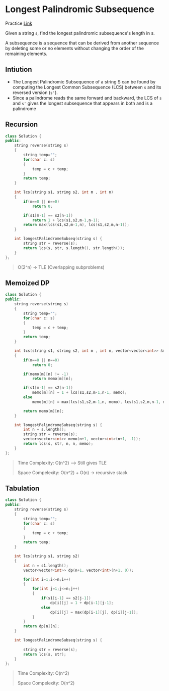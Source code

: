 # Longest Palindromic Subsequence

Practice [Link](https://leetcode.com/problems/longest-palindromic-subsequence/description/)


Given a string `s`, find the longest palindromic subsequence's length in s.

A subsequence is a sequence that can be derived from another sequence by deleting some or no elements without changing the order of the remaining elements.

## Intiution

- The Longest Palindromic Subsequence of a string S can be found by computing the Longest Common Subsequence (LCS) between `s` and its reversed version (`s'`).
- Since a palindrome reads the same forward and backward, the LCS of `s` and `s'` gives the longest subsequence that appears in both and is a palindrome

## Recursion



```cpp
class Solution {
public:
    string reverse(string s)
    {
        string temp="";
        for(char c: s)
        {
            temp = c + temp;
        }
        return temp;
    }

    int lcs(string s1, string s2, int m , int n)
    {
        if(m==0 || n==0)
            return 0;

        if(s1[m-1] == s2[n-1])
            return 1 + lcs(s1,s2,m-1,n-1);
        return max(lcs(s1,s2,m-1,n), lcs(s1,s2,m,n-1));
    }

    int longestPalindromeSubseq(string s) {
        string str = reverse(s);
        return lcs(s, str, s.length(), str.length());
    }
};
```

> O(2^n) -> TLE (Overlapping subproblems)


## Memoized DP

```cpp
class Solution {
public:
    string reverse(string s)
    {
        string temp="";
        for(char c: s)
        {
            temp = c + temp;
        }
        return temp;
    }

    int lcs(string s1, string s2, int m , int n, vector<vector<int>> &memo)
    {
        if(m==0 || n==0)
            return 0;

        if(memo[m][n] != -1)
            return memo[m][n];

        if(s1[m-1] == s2[n-1])
            memo[m][n] = 1 + lcs(s1,s2,m-1,n-1, memo);
        else
            memo[m][n] = max(lcs(s1,s2,m-1,n, memo), lcs(s1,s2,m,n-1, memo));

        return memo[m][n];
    }

    int longestPalindromeSubseq(string s) {
        int n = s.length();
        string str = reverse(s);
        vector<vector<int>> memo(n+1, vector<int>(n+1, -1));
        return lcs(s, str, n, n, memo);
    }
};
```

> Time Complexity:  O(n^2) --> Still gives TLE
> 
> Space Compelexity:  O(n^2) + O(n) -> recursive stack

## Tabulation

```cpp
class Solution {
public:
    string reverse(string s)
    {
        string temp="";
        for(char c: s)
        {
            temp = c + temp;
        }
        return temp;
    }

    int lcs(string s1, string s2)
    {
        int n = s1.length();
        vector<vector<int>> dp(n+1, vector<int>(n+1, 0));

        for(int i=1;i<=n;i++)
        {
            for(int j=1;j<=n;j++)
            {
                if(s1[i-1] == s2[j-1])
                    dp[i][j] = 1 + dp[i-1][j-1];
                else
                    dp[i][j] = max(dp[i-1][j], dp[i][j-1]);
            }
        }
        return dp[n][n];
    }

    int longestPalindromeSubseq(string s) {
        
        string str = reverse(s);
        return lcs(s, str);
    }
};
```


> Time Complexity: O(n^2)
> 
> Space Compelexity: O(n^2)